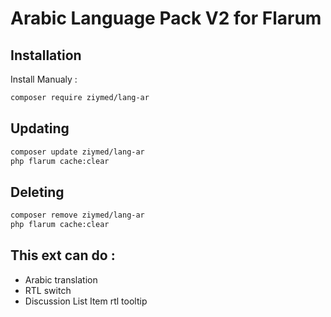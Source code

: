 # Arabic Language Pack V2 for Flarum

## Installation
 
Install Manualy : 

```bash
composer require ziymed/lang-ar
```

## Updating

```bash
composer update ziymed/lang-ar
php flarum cache:clear
```

## Deleting

```bash
composer remove ziymed/lang-ar
php flarum cache:clear
```

## This ext can do :

- Arabic translation
- RTL switch
- Discussion List Item rtl tooltip